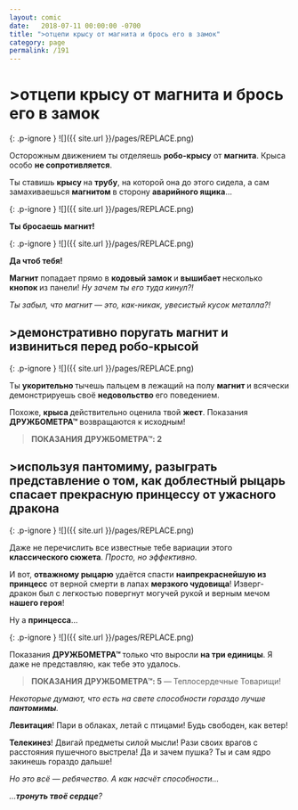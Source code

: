 ```yaml
---
layout: comic
date:   2018-07-11 00:00:00 -0700
title: ">отцепи крысу от магнита и брось его в замок"
category: page
permalink: /191
---
```

# >отцепи крысу от магнита и брось его в замок

{: .p-ignore }
![]({{ site.url }}/pages/REPLACE.png)

Осторожным движением ты отделяешь <strong>робо-крысу</strong> от <strong>магнита</strong>. Крыса особо <strong>не сопротивляется</strong>.

Ты ставишь <strong>крысу </strong>на <strong>трубу</strong>, на которой она до этого сидела, а сам замахиваешься <strong>магнитом </strong>в сторону <strong>аварийного ящика</strong>…

{: .p-ignore }
![]({{ site.url }}/pages/REPLACE.png)

<strong>Ты бросаешь магнит!</strong>

{: .p-ignore }
![]({{ site.url }}/pages/REPLACE.png)

<strong>Да чтоб тебя!</strong>

<strong>Магнит</strong> попадает прямо в <strong>кодовый замок </strong>и <strong>вышибает </strong>несколько <strong>кнопок </strong>из панели! <em>Ну зачем ты его туда кинул?!</em>

<em>Ты забыл, что магнит — это, как-никак, увесистый кусок металла?!</em>

## >демонстративно поругать магнит и извиниться перед робо-крысой 

{: .p-ignore }
![]({{ site.url }}/pages/REPLACE.png)

Ты <strong>укорительно </strong>тычешь пальцем в лежащий на полу <strong>магнит </strong>и всячески демонстрируешь своё <strong>недовольство </strong>его поведением.

Похоже, <strong>крыса </strong>действительно оценила твой <strong>жест</strong>. Показания <strong>ДРУЖБОМЕТРА™ </strong>возвращаются к исходным!

<blockquote><strong>ПОКАЗАНИЯ ДРУЖБОМЕТРА™: 2</strong></blockquote>

## >используя пантомиму, разыграть представление о том, как доблестный рыцарь спасает прекрасную принцессу от ужасного дракона

{: .p-ignore }
![]({{ site.url }}/pages/REPLACE.png)

Даже не перечислить все известные тебе вариации этого <strong>классического сюжета</strong>. <em>Просто, но эффективно.</em>

И вот, <strong>отважному рыцарю</strong> удаётся спасти <strong>наипрекраснейшую из принцесс</strong> от верной смерти в лапах <strong>мерзкого чудовища</strong>! Изверг-дракон был с легкостью повергнут могучей рукой и верным мечом <strong>нашего героя</strong>!

Ну а <strong>принцесса</strong>…

{: .p-ignore }
![]({{ site.url }}/pages/REPLACE.png)

Показания <strong>ДРУЖБОМЕТРА™ </strong>только что выросли <strong>на три единицы</strong>. Я даже не представляю, как тебе это удалось.

<blockquote><strong>ПОКАЗАНИЯ ДРУЖБОМЕТРА™: 5 </strong>—<strong> </strong>Теплосердечные Товарищи!</blockquote>

<em>Некоторые думают, что есть на свете способности гораздо лучше <strong>пантомимы</strong>.</em>

<strong>Левитация</strong>! Пари в облаках, летай с птицами! Будь свободен, как ветер!

<strong>Телекинез</strong>! Двигай предметы силой мысли! Рази своих врагов с расстояния пушечного выстрела! Да и зачем пушка? Ты и сам ядро закинешь гораздо дальше!

<em>Но это всё — ребячество. А как насчёт способности…</em>

<em>…<strong>тронуть твоё сердце</strong>?</em>
